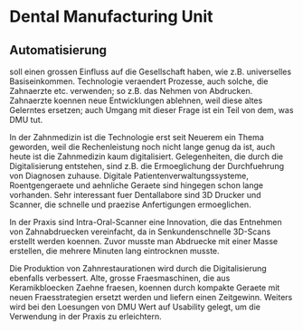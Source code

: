 # Dental Manufacturing Unit

<!--TOC-->

## Automatisierung

soll einen grossen Einfluss auf die Gesellschaft haben, wie z.B. universelles Basiseinkommen. Technologie veraendert Prozesse, auch solche, die Zahnaerzte etc. verwenden; so z.B. das Nehmen von Abdrucken. Zahnaerzte koennen neue Entwicklungen ablehnen, weil diese altes Gelerntes ersetzen; auch Umgang mit dieser Frage ist ein Teil von dem, was DMU tut. 

In der Zahnmedizin ist die Technologie erst seit Neuerem ein Thema geworden, weil die Rechenleistung noch nicht lange genug da ist, auch heute ist die Zahnmedizin kaum digitalisiert. Gelegenheiten, die durch die Digitalisierung entstehen, sind z.B. die Ermoeglichung der Durchfuehrung von Diagnosen zuhause. Digitale Patientenverwaltungssysteme, Roentgengeraete und aehnliche Geraete sind hingegen schon lange vorhanden. Sehr interessant fuer Dentallabore sind 3D Drucker und Scanner, die schnelle und praezise Anfertigungen ermoeglichen. 

In der Praxis sind Intra-Oral-Scanner eine Innovation, die das Entnehmen von Zahnabdruecken vereinfacht, da in Senkundenschnelle 3D-Scans erstellt werden koennen. Zuvor musste man Abdruecke mit einer Masse erstellen, die mehrere Minuten lang eintrocknen musste.

Die Produktion von Zahnrestaurationen wird durch die Digitalisierung ebenfalls verbessert. Alte, grosse Fraesmaschinen, die aus Keramikbloecken Zaehne fraesen, koennen durch kompakte Geraete mit neuen Fraesstrategien ersetzt werden und liefern einen Zeitgewinn. Weiters wird bei den Loesungen von DMU Wert auf Usability gelegt, um die Verwendung in der Praxis zu erleichtern. 
